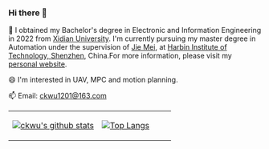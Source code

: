 ### Hi there 👋
🌱 I obtained my Bachelor's degree in Electronic and Information Engineering in 2022 from [Xidian University](https://en.xidian.edu.cn/). I'm currently pursuing my master degree in Automation under the supervision of [Jie Mei](https://scholar.google.com/citations?user=tyQm5IkAAAAJ&hl=zh-CN&oi=ao), at [Harbin Institute of Technology, Shenzhen](http://en.hitsz.edu.cn/), China.For more information, please visit my [personal website](https://ck1201.github.io/).

😄 I'm interested in UAV, MPC and motion planning.

📫 Email: ckwu1201@163.com
<!--
**CK1201/CK1201** is a ✨ _special_ ✨ repository because its `README.md` (this file) appears on your GitHub profile.

Here are some ideas to get you started:

- 🔭 I’m currently working on ...
- 🌱 I’m currently learning ...
- 👯 I’m looking to collaborate on ...
- 🤔 I’m looking for help with ...
- 💬 Ask me about ...
- 📫 How to reach me: ...
- 😄 Pronouns: ...
- ⚡ Fun fact: ...
-->
<table><tr><td align="center" width="55%">
  
[![ckwu's github stats](https://github-readme-stats.vercel.app/api?username=CK1201&show_icons=true&count_private=true)](https://github.com/CK1201/)
  
</td><td align="top" width="45%">
  
[![Top Langs](https://github-readme-stats.vercel.app/api/top-langs/?username=CK1201&layout=compact&show_icons=true)](https://github.com/CK1201/github-readme-stats)
  
</td></tr></table>
